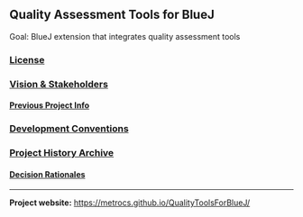 ## Quality Assessment Tools for BlueJ

Goal: BlueJ extension that integrates quality assessment tools

### [License](LICENSE)

### [Vision & Stakeholders](Vision.md)

#### [Previous Project Info](RequirementsSourceInfo.md)

### [Development Conventions](DevelopmentConventions.md)

### [Project History Archive](archive)
#### [Decision Rationales](archive/decisionNotes)

___

__Project website:__ https://metrocs.github.io/QualityToolsForBlueJ/
